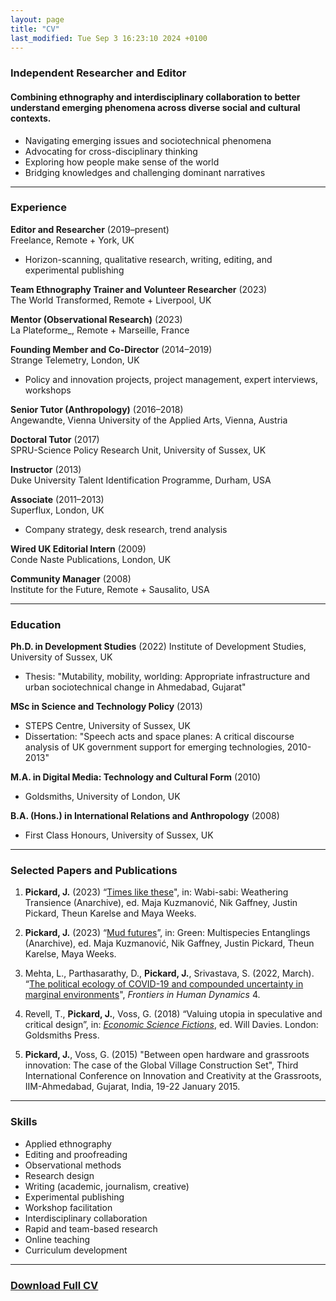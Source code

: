 ```yaml
---
layout: page
title: "CV"
last_modified: Tue Sep 3 16:23:10 2024 +0100
---
```


### Independent Researcher and Editor

#### Combining ethnography and interdisciplinary collaboration to better understand emerging phenomena across diverse social and cultural contexts.

- Navigating emerging issues and sociotechnical phenomena
- Advocating for cross-disciplinary thinking
- Exploring how people make sense of the world
- Bridging knowledges and challenging dominant narratives

---

### Experience

**Editor and Researcher** (2019–present)  
Freelance, Remote + York, UK  
- Horizon-scanning, qualitative research, writing, editing, and experimental publishing

**Team Ethnography Trainer and Volunteer Researcher** (2023)  
The World Transformed, Remote + Liverpool, UK

**Mentor (Observational Research)** (2023)  
La Plateforme_, Remote + Marseille, France

**Founding Member and Co-Director** (2014–2019)  
Strange Telemetry, London, UK  
- Policy and innovation projects, project management, expert interviews, workshops

**Senior Tutor (Anthropology)** (2016–2018)  
Angewandte, Vienna University of the Applied Arts, Vienna, Austria  

**Doctoral Tutor** (2017)  
SPRU-Science Policy Research Unit, University of Sussex, UK

**Instructor** (2013)  
Duke University Talent Identification Programme, Durham, USA

**Associate** (2011–2013)  
Superflux, London, UK  
- Company strategy, desk research, trend analysis

**Wired UK Editorial Intern** (2009)  
Conde Naste Publications, London, UK

**Community Manager** (2008)  
Institute for the Future, Remote + Sausalito, USA

---

### Education

**Ph.D. in Development Studies** (2022)
Institute of Development Studies, University of Sussex, UK  
- Thesis: "Mutability, mobility, worlding: Appropriate infrastructure and urban sociotechnical change in Ahmedabad, Gujarat"

**MSc in Science and Technology Policy** (2013)
- STEPS Centre, University of Sussex, UK  
- Dissertation: "Speech acts and space planes: A critical discourse analysis of UK government support for emerging technologies, 2010-2013"

**M.A. in Digital Media: Technology and Cultural Form** (2010)
- Goldsmiths, University of London, UK

**B.A. (Hons.) in International Relations and Anthropology** (2008)
- First Class Honours, University of Sussex, UK

---

### Selected Papers and Publications

1. **Pickard, J.** (2023) “[Times like these](https://anarchive.fo.am/wabisabi/times-like-these/)", in: Wabi-sabi: Weathering Transience (Anarchive), ed. Maja Kuzmanović, Nik Gaffney, Justin Pickard, Theun Karelse and Maya Weeks.

2. **Pickard, J.** (2023) “[Mud futures](https://anarchive.fo.am/green/mud-futures/)”, in: Green: Multispecies Entanglings (Anarchive), ed. Maja Kuzmanović, Nik Gaffney, Justin Pickard, Theun Karelse, Maya Weeks.

3. Mehta, L., Parthasarathy, D., **Pickard, J.**, Srivastava, S. (2022, March). “[The political ecology of COVID-19 and compounded uncertainty in marginal environments](https://doi.org/10.3389/fhumd.2022.840942)", _Frontiers in Human Dynamics_ 4.

4. Revell, T., **Pickard, J.**, Voss, G. (2018) “Valuing utopia in speculative and critical design”, in: _[Economic Science Fictions](https://library.oapen.org/handle/20.500.12657/63119)_, ed. Will Davies. London: Goldsmiths Press.

5. **Pickard, J.**, Voss, G. (2015) "Between open hardware and grassroots innovation: The case of the Global Village Construction Set", Third International Conference on Innovation and Creativity at the Grassroots, IIM-Ahmedabad, Gujarat, India, 19-22 January 2015.

---

### Skills

- Applied ethnography
- Editing and proofreading
- Observational methods
- Research design
- Writing (academic, journalism, creative)
- Experimental publishing
- Workshop facilitation
- Interdisciplinary collaboration
- Rapid and team-based research
- Online teaching
- Curriculum development

---

### [Download Full CV](http://files.justinpickard.net/pdfs/cv-justin-pickard.pdf)